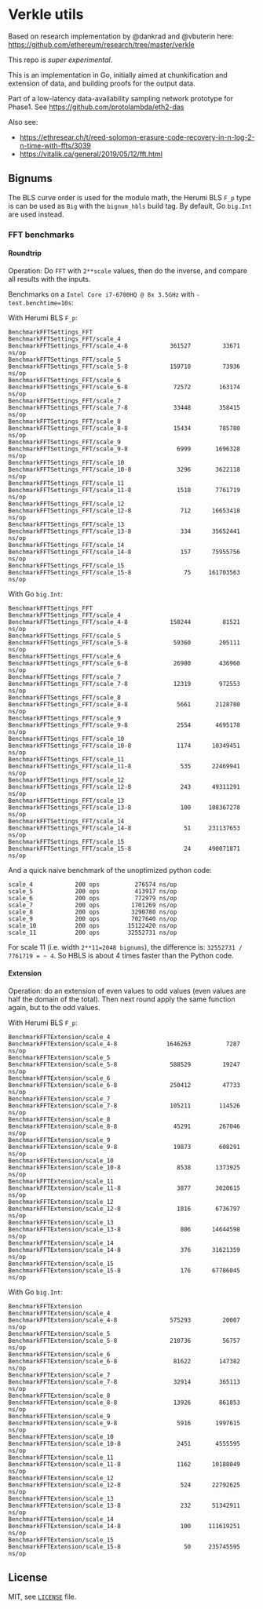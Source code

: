 # Verkle utils

Based on research implementation by @dankrad and @vbuterin here: https://github.com/ethereum/research/tree/master/verkle

This repo is *super experimental*.

This is an implementation in Go, initially aimed at chunkification and extension of data, 
and building proofs for the output data. 

Part of a low-latency data-availability sampling network prototype for Phase1.
See https://github.com/protolambda/eth2-das

Also see:
- https://ethresear.ch/t/reed-solomon-erasure-code-recovery-in-n-log-2-n-time-with-ffts/3039
- https://vitalik.ca/general/2019/05/12/fft.html

## Bignums

The BLS curve order is used for the modulo math, the Herumi BLS `F_p` type is can be used as `Big` with the `bignum_hbls` build tag.
By default, Go `big.Int` are used instead.

### FFT benchmarks

#### Roundtrip

Operation: Do `FFT` with `2**scale` values, then do the inverse, and compare all results with the inputs.

Benchmarks on a `Intel Core i7-6700HQ @ 8x 3.5GHz` with `-test.benchtime=10s`:

With Herumi BLS `F_p`:
```
BenchmarkFFTSettings_FFT
BenchmarkFFTSettings_FFT/scale_4
BenchmarkFFTSettings_FFT/scale_4-8         	  361527	     33671 ns/op
BenchmarkFFTSettings_FFT/scale_5
BenchmarkFFTSettings_FFT/scale_5-8         	  159710	     73936 ns/op
BenchmarkFFTSettings_FFT/scale_6
BenchmarkFFTSettings_FFT/scale_6-8         	   72572	    163174 ns/op
BenchmarkFFTSettings_FFT/scale_7
BenchmarkFFTSettings_FFT/scale_7-8         	   33448	    358415 ns/op
BenchmarkFFTSettings_FFT/scale_8
BenchmarkFFTSettings_FFT/scale_8-8         	   15434	    785780 ns/op
BenchmarkFFTSettings_FFT/scale_9
BenchmarkFFTSettings_FFT/scale_9-8         	    6999	   1696328 ns/op
BenchmarkFFTSettings_FFT/scale_10
BenchmarkFFTSettings_FFT/scale_10-8        	    3296	   3622118 ns/op
BenchmarkFFTSettings_FFT/scale_11
BenchmarkFFTSettings_FFT/scale_11-8        	    1518	   7761719 ns/op
BenchmarkFFTSettings_FFT/scale_12
BenchmarkFFTSettings_FFT/scale_12-8        	     712	  16653418 ns/op
BenchmarkFFTSettings_FFT/scale_13
BenchmarkFFTSettings_FFT/scale_13-8        	     334	  35652441 ns/op
BenchmarkFFTSettings_FFT/scale_14
BenchmarkFFTSettings_FFT/scale_14-8        	     157	  75955756 ns/op
BenchmarkFFTSettings_FFT/scale_15
BenchmarkFFTSettings_FFT/scale_15-8        	      75	 161703563 ns/op
```

With Go `big.Int`:
```
BenchmarkFFTSettings_FFT
BenchmarkFFTSettings_FFT/scale_4
BenchmarkFFTSettings_FFT/scale_4-8         	  150244	     81521 ns/op
BenchmarkFFTSettings_FFT/scale_5
BenchmarkFFTSettings_FFT/scale_5-8         	   59360	    205111 ns/op
BenchmarkFFTSettings_FFT/scale_6
BenchmarkFFTSettings_FFT/scale_6-8         	   26980	    436960 ns/op
BenchmarkFFTSettings_FFT/scale_7
BenchmarkFFTSettings_FFT/scale_7-8         	   12319	    972553 ns/op
BenchmarkFFTSettings_FFT/scale_8
BenchmarkFFTSettings_FFT/scale_8-8         	    5661	   2128780 ns/op
BenchmarkFFTSettings_FFT/scale_9
BenchmarkFFTSettings_FFT/scale_9-8         	    2554	   4695178 ns/op
BenchmarkFFTSettings_FFT/scale_10
BenchmarkFFTSettings_FFT/scale_10-8        	    1174	  10349451 ns/op
BenchmarkFFTSettings_FFT/scale_11
BenchmarkFFTSettings_FFT/scale_11-8        	     535	  22469941 ns/op
BenchmarkFFTSettings_FFT/scale_12
BenchmarkFFTSettings_FFT/scale_12-8        	     243	  49311291 ns/op
BenchmarkFFTSettings_FFT/scale_13
BenchmarkFFTSettings_FFT/scale_13-8        	     100	 108367278 ns/op
BenchmarkFFTSettings_FFT/scale_14
BenchmarkFFTSettings_FFT/scale_14-8        	      51	 231137653 ns/op
BenchmarkFFTSettings_FFT/scale_15
BenchmarkFFTSettings_FFT/scale_15-8        	      24	 490071871 ns/op
```

And a quick naive benchmark of the unoptimized python code:
```
scale_4            200 ops          276574 ns/op
scale_5            200 ops          413917 ns/op
scale_6            200 ops          772979 ns/op
scale_7            200 ops         1701269 ns/op
scale_8            200 ops         3290780 ns/op
scale_9            200 ops         7027640 ns/op
scale_10           200 ops        15122420 ns/op
scale_11           200 ops        32552731 ns/op
``` 

For scale 11 (i.e. width `2**11=2048 bignums`), the difference is: `32552731 / 7761719 = ~ 4`.
So HBLS is about 4 times faster than the Python code.

#### Extension

Operation: do an extension of even values to odd values (even values are half the domain of the total).
Then next round apply the same function again, but to the odd values.

With Herumi BLS `F_p`:
```
BenchmarkFFTExtension/scale_4
BenchmarkFFTExtension/scale_4-8         	 1646263	      7287 ns/op
BenchmarkFFTExtension/scale_5
BenchmarkFFTExtension/scale_5-8         	  588529	     19247 ns/op
BenchmarkFFTExtension/scale_6
BenchmarkFFTExtension/scale_6-8         	  250412	     47733 ns/op
BenchmarkFFTExtension/scale_7
BenchmarkFFTExtension/scale_7-8         	  105211	    114526 ns/op
BenchmarkFFTExtension/scale_8
BenchmarkFFTExtension/scale_8-8         	   45291	    267046 ns/op
BenchmarkFFTExtension/scale_9
BenchmarkFFTExtension/scale_9-8         	   19873	    608291 ns/op
BenchmarkFFTExtension/scale_10
BenchmarkFFTExtension/scale_10-8        	    8538	   1373925 ns/op
BenchmarkFFTExtension/scale_11
BenchmarkFFTExtension/scale_11-8        	    3877	   3020615 ns/op
BenchmarkFFTExtension/scale_12
BenchmarkFFTExtension/scale_12-8        	    1816	   6736797 ns/op
BenchmarkFFTExtension/scale_13
BenchmarkFFTExtension/scale_13-8        	     806	  14644598 ns/op
BenchmarkFFTExtension/scale_14
BenchmarkFFTExtension/scale_14-8        	     376	  31621359 ns/op
BenchmarkFFTExtension/scale_15
BenchmarkFFTExtension/scale_15-8        	     176	  67786045 ns/op
```

With Go `big.Int`:
```
BenchmarkFFTExtension
BenchmarkFFTExtension/scale_4
BenchmarkFFTExtension/scale_4-8         	  575293	     20007 ns/op
BenchmarkFFTExtension/scale_5
BenchmarkFFTExtension/scale_5-8         	  210736	     56757 ns/op
BenchmarkFFTExtension/scale_6
BenchmarkFFTExtension/scale_6-8         	   81622	    147382 ns/op
BenchmarkFFTExtension/scale_7
BenchmarkFFTExtension/scale_7-8         	   32914	    365113 ns/op
BenchmarkFFTExtension/scale_8
BenchmarkFFTExtension/scale_8-8         	   13926	    861853 ns/op
BenchmarkFFTExtension/scale_9
BenchmarkFFTExtension/scale_9-8         	    5916	   1997615 ns/op
BenchmarkFFTExtension/scale_10
BenchmarkFFTExtension/scale_10-8        	    2451	   4555595 ns/op
BenchmarkFFTExtension/scale_11
BenchmarkFFTExtension/scale_11-8        	    1162	  10188049 ns/op
BenchmarkFFTExtension/scale_12
BenchmarkFFTExtension/scale_12-8        	     524	  22792625 ns/op
BenchmarkFFTExtension/scale_13
BenchmarkFFTExtension/scale_13-8        	     232	  51342911 ns/op
BenchmarkFFTExtension/scale_14
BenchmarkFFTExtension/scale_14-8        	     100	 111619251 ns/op
BenchmarkFFTExtension/scale_15
BenchmarkFFTExtension/scale_15-8        	      50	 235745595 ns/op
```

## License

MIT, see [`LICENSE`](./LICENSE) file.

